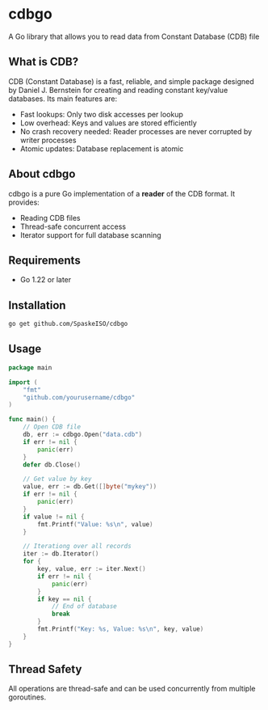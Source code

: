 # cdbgo
A Go library that allows you to read data from Constant Database (CDB) file

## What is CDB?

CDB (Constant Database) is a fast, reliable, and simple package designed by Daniel J. Bernstein for creating and reading constant key/value databases. Its main features are:

- Fast lookups: Only two disk accesses per lookup
- Low overhead: Keys and values are stored efficiently
- No crash recovery needed: Reader processes are never corrupted by writer processes
- Atomic updates: Database replacement is atomic

## About cdbgo

cdbgo is a pure Go implementation of a **reader** of the CDB format. It provides:
- Reading CDB files
- Thread-safe concurrent access
- Iterator support for full database scanning

## Requirements
 - Go 1.22 or later

## Installation

```bash
go get github.com/SpaskeISO/cdbgo
```

## Usage
```go
package main

import (
    "fmt"
    "github.com/yourusername/cdbgo"
)

func main() {
    // Open CDB file
    db, err := cdbgo.Open("data.cdb")
    if err != nil {
        panic(err)
    }
    defer db.Close()

    // Get value by key
    value, err := db.Get([]byte("mykey"))
    if err != nil {
        panic(err)
    }
    if value != nil {
        fmt.Printf("Value: %s\n", value)
    }

    // Iterationg over all records
    iter := db.Iterator()
    for {
        key, value, err := iter.Next()
        if err != nil {
            panic(err)
        }
        if key == nil {
            // End of database
            break
        }
        fmt.Printf("Key: %s, Value: %s\n", key, value)
    }
}
```

## Thread Safety
All operations are thread-safe and can be used concurrently from multiple goroutines.